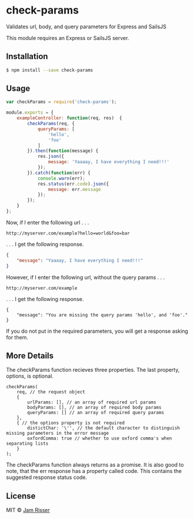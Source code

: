 # check-params
Validates url, body, and query parameters for Express and SailsJS

This module requires an Express or SailsJS server.


## Installation

```sh
$ npm install --save check-params
```


## Usage

```js
var checkParams = require('check-params');

module.exports = {
    exampleController: function(req, res)  {
        checkParams(req, {
            queryParams: [
                'hello',
                'foo'
            ]
        }).then(function(message) {
            res.json({
                message: 'Yaaaay, I have everything I need!!!'
            });
        }).catch(function(err) {
            console.warn(err);
            res.status(err.code).json({
                message: err.message
            });
        });
    }
};
```

Now, if I enter the following url . . .
```
http://myserver.com/example?hello=world&foo=bar
```
. . . I get the following response.
```json
{
    "message": "Yaaaay, I have everything I need!!!"
}
```

However, if I enter the following url, without the query params . . .
```
http://myserver.com/example
```
. . . I get the following response.
```
{
    "message": "You are missing the query params 'hello', and 'foo'."
}
```

If you do not put in the required parameters, you will get a response asking for them.


## More Details

The checkParams function recieves three properties. The last property, options, is optional.
```
checkParams(
    req, // the request object
    {
        urlParams: [], // an array of required url params
        bodyParams: [], // an array of required body params
        queryParams: [] // an array of required query params
    },
    { // the options property is not required
        distictChar: '\'', // the default character to distinguish missing parameters in the error message 
        oxfordComma: true // whether to use oxford comma's when separating lists
    } 
);
```

The checkParams function always returns as a promise. It is also good to note, that the err response has
a property called code. This contains the suggested response status code.


## License

MIT © [Jam Risser](http://jam.jamrizzi.com)

[npm-url]: https://npmjs.org/package/check-params
